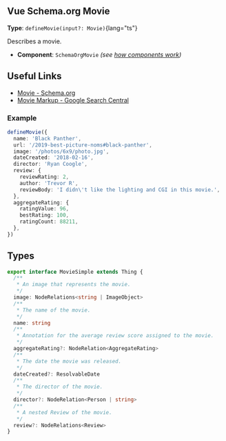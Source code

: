 ## Vue Schema.org Movie

**Type**: `defineMovie(input?: Movie)`{lang="ts"}

  Describes a movie.

- **Component**: `SchemaOrgMovie` _(see [how components work](/components/))_

## Useful Links

- [Movie - Schema.org](https://schema.org/Movie)
- [Movie Markup - Google Search Central](https://developers.google.com/search/docs/advanced/structured-data/movie)


### Example

```ts
defineMovie({
  name: 'Black Panther',
  url: '/2019-best-picture-noms#black-panther',
  image: '/photos/6x9/photo.jpg',
  dateCreated: '2018-02-16',
  director: 'Ryan Coogle',
  review: {
    reviewRating: 2,
    author: 'Trevor R',
    reviewBody: 'I didn\'t like the lighting and CGI in this movie.',
  },
  aggregateRating: {
    ratingValue: 96,
    bestRating: 100,
    ratingCount: 88211,
  },
})
```


## Types

```ts
export interface MovieSimple extends Thing {
  /**
   * An image that represents the movie.
   */
  image: NodeRelations<string | ImageObject>
  /**
   * The name of the movie.
   */
  name: string
  /**
   * Annotation for the average review score assigned to the movie.
   */
  aggregateRating?: NodeRelation<AggregateRating>
  /**
   * The date the movie was released.
   */
  dateCreated?: ResolvableDate
  /**
   * The director of the movie.
   */
  director?: NodeRelation<Person | string>
  /**
   * A nested Review of the movie.
   */
  review?: NodeRelations<Review>
}
```
